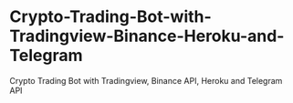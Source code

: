 # Crypto-Trading-Bot-with-Tradingview-Binance-Heroku-and-Telegram
Crypto Trading Bot with Tradingview, Binance API, Heroku and Telegram API
